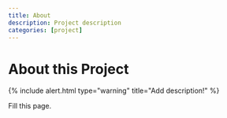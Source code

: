 ```yaml
---
title: About
description: Project description
categories: [project]
---
```


# About this Project

{% include alert.html type="warning" title="Add description!" %}

Fill this page.